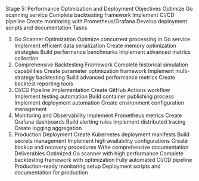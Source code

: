 Stage 5: Performance Optimization and Deployment
Objectives
Optimize Go scanning service
Complete backtesting framework
Implement CI/CD pipeline
Create monitoring with Prometheus/Grafana
Develop deployment scripts and documentation
Tasks
1. Go Scanner Optimization
Optimize concurrent processing in Go service
Implement efficient data serialization
Create memory optimization strategies
Build performance benchmarks
Implement advanced metrics collection
2. Comprehensive Backtesting Framework
Complete historical simulation capabilities
Create parameter optimization framework
Implement multi-strategy backtesting
Build advanced performance metrics
Create backtest reporting tools
3. CI/CD Pipeline Implementation
Create GitHub Actions workflow
Implement testing automation
Build container publishing process
Implement deployment automation
Create environment configuration management
4. Monitoring and Observability
Implement Prometheus metrics
Create Grafana dashboards
Build alerting rules
Implement distributed tracing
Create logging aggregation
5. Production Deployment
Create Kubernetes deployment manifests
Build secrets management
Implement high availability configurations
Create backup and recovery procedures
Write comprehensive documentation
Deliverables
Optimized Go scanner with high performance
Complete backtesting framework with optimization
Fully automated CI/CD pipeline
Production-ready monitoring setup
Deployment scripts and documentation for production